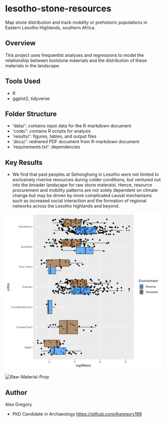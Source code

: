 # lesotho-stone-resources
Map stone distribution and track mobility or prehistoric populations in Eastern Lesotho Highlands, southern Africa.

## Overview
This project uses frequentist analyses and regressions to model the relationship between toolstone materials and the distribution of these materials in the landscape.

## Tools Used
- R
- ggplot2, tidyverse

## Folder Structure
- 'data/': contains input data for the R-markdown document
- 'code/': contains R scripts for analysis
- 'results/': figures, tables, and output files
- 'docs/': rednered PDF document from R-markdown document
- 'requirements.txt': dependencies

## Key Results
- We find that past peoples at Sehonghong in Lesotho were not limited to exclusively riverine resources during colder conditions, but ventured out into the broader landscape for raw stone materaisl. Hence, resource procurement and mobility patterns are not solely dependent on climate change but may be driven by more complicated causal mechanisms such as increased social interaction and the formation of regional networks across the Lesotho highlands and beyond.

![Raw-Materials](results/figures/Raw-Material.png)

![Raw-Material-Prop](results/figures/Raw-Material_Proportion.png)


## Author
Alex Gregory
- PhD Candidate in Archaeology
https://github.com/Agregory198
